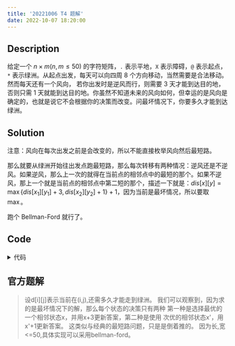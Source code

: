 ```yaml
---
title: '20221006 T4 题解'
date: 2022-10-07 18:20:00
---
```


## Description

给定一个 $n\times m(n,m\leq 50)$ 的字符矩阵，`.` 表示平地，`X` 表示障碍，`@` 表示起点，`*` 表示绿洲。从起点出发，每天可以向四周 $8$ 个方向移动，当然需要是合法移动。然而每天还有一个风向，
若你出发时是逆风而行，则需要 $3$ 天才能到达目的地，否则只需 $1$ 天就能到达目的地。你虽然不知道未来的风向如何，但幸运的是风向是确定的，也就是说它不会根据你的决策而改变。问最坏情况下，你要多久才能到达绿洲。

## Solution

注意：风向在每次出发之前是会改变的，所以不能直接枚举风向然后最短路。

那么就要从绿洲开始往出发点跑最短路，那么每次转移有两种情况：逆风还是不逆风。如果逆风，那么上一次的就得在当前点的相邻点中的最短的那个。如果不逆风，那上一个就是当前点的相邻点中第二短的那个，描述一下就是：$dis[x][y]=\max\{dis[x_1][y_1]+3,dis[x_2][y_2]+1\}+1$，因为当前是最坏情况，所以要取 $\max$。

跑个 Bellman-Ford 就行了。

## Code

<details>
<summary>代码</summary>

```cpp
#include <bits/stdc++.h>

#ifdef ORZXKR
#include <debug.h>
#else
#define debug(...) 114514
#endif

using namespace std;

const pair<int, int> kDir[] = {{-1, -1}, {-1, 0}, {-1, 1}, {0, -1},
                                  {0, 1}, {1, -1}, {1, 0}, {1, 1}};

int n, m, stx, sty;
string s;
int a[55][105], dis[55][105];

string work(string s) {
  string ret = "";
  for (int i = 0; i < (int)s.size(); ++i) {
    if (s[i] == '-' || s[i] == 'X' || s[i] == '@' || s[i] == '*') {
      ret += s[i];
    }
  }
  return ret;
}

int get() {
  for (int i = 1; i <= n; ++i) {
    for (int j = 1; j <= m; ++j) {
      if (a[i][j] == 3) {
        dis[i][j] = 0;
      } else {
        dis[i][j] = 1e9;
      }
    }
  }
  bool rel = 1;
  while (rel) {
    rel = 0;
    for (int i = 1; i <= n; ++i) {
      for (int j = 1; j <= m; ++j) {
        int d1 = 1e9, d2 = 1e9;
        for (auto p : kDir) {
          int ti = i - p.first, tj = j - p.second;
          if (ti < 1 || ti > n || tj < 1 || tj > m || a[ti][tj] == 2) continue ;
          if (dis[ti][tj] <= d1) {
            d2 = d1, d1 = dis[ti][tj];
          } else if (dis[ti][tj] <= d2) {
            d2 = dis[ti][tj];
          }
        }
        int val = min(d1 + 3, d2 + 1);
        if (val < dis[i][j]) {
          dis[i][j] = val, rel = 1;
        }
      }
    }
  }
  return dis[stx][sty] == 1e9 ? -1 : dis[stx][sty];
}

int main() {
  freopen("desert.in", "r", stdin);
  freopen("desert.out", "w", stdout);
  cin >> n; getchar();
  for (int i = 1; i <= n; ++i) {
    getline(cin, s);
    s = work(s), m = s.size();
    s = "#" + s;
    for (int j = 1; j <= m; ++j) {
      if (s[j] == 'X') {
        a[i][j] = 2;
      } else {
        a[i][j] = 1;
        if (s[j] == '@') {
          stx = i, sty = j;
        } else if (s[j] == '*') {
          a[i][j] = 3;
        }
      }
    }
  }
  cout << get() << endl;
  return 0;
}
```

</details>

## 官方题解

> 设d[i][j]表示当前在(i,j),还需多久才能走到绿洲。
我们可以观察到，因为求的是最坏情况下的解，那么每个状态的决策只有两种
第一种是选择最优的一个相邻状态x，并用x+3更新答案，第二种是使用
次优的相邻状态x'，用x'+1更新答案。
这类似与经典的最短路问题，只是是倒着推的。
因为长,宽<=50,具体实现可以采用bellman-ford。
